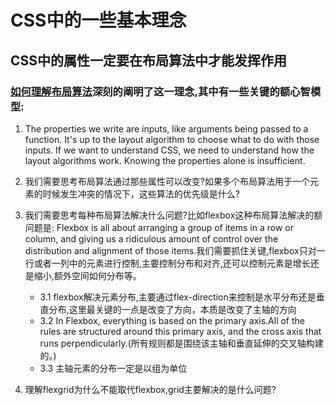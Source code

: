 # CSS中的一些基本理念

## CSS中的属性一定要在布局算法中才能发挥作用

### [如何理解布局算法](https://www.joshwcomeau.com/css/understanding-layout-algorithms/)深刻的阐明了这一理念,其中有一些关键的额心智模型:

1. The properties we write are inputs, like arguments being passed to a function. It's up to the layout algorithm to choose what to do with those inputs. If we want to understand CSS, we need to understand how the layout algorithms work. Knowing the properties alone is insufficient.

2. 我们需要思考布局算法通过那些属性可以改变?如果多个布局算法用于一个元素的时候发生冲突的情况下，这些算法的优先级是什么?

3. 我们需要思考每种布局算法解决什么问题?比如flexbox这种布局算法解决的额问题是: Flexbox is all about arranging a group of items in a row or column, and giving us a ridiculous amount of control over the distribution and alignment of those items.我们需要抓住关键,flexbox只对一行或者一列中的元素进行控制,主要控制分布和对齐,还可以控制元素是增长还是缩小,额外空间如何分布等。
    - 3.1 flexbox解决元素分布,主要通过flex-direction来控制是水平分布还是垂直分布,这里最关键的一点是改变了方向，本质是改变了主轴的方向
    - 3.2 In Flexbox, everything is based on the primary axis.All of the rules are structured around this primary axis, and the cross axis that runs perpendicularly.(所有规则都是围绕该主轴和垂直延伸的交叉轴构建的。)
    - 3.3 主轴元素的分布一定是以组为单位

4. 理解flexgrid为什么不能取代flexbox,grid主要解决的是什么问题?
